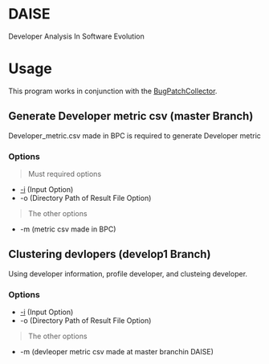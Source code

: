 # DAISE
Developer Analysis In Software Evolution

# Usage
This program works in conjunction with the [BugPatchCollector](https://github.com/HGUISEL/BugPatchCollector/tree/master).

## Generate Developer metric csv (master Branch)
Developer_metric.csv made in BPC is required to generate Developer metric

### Options
>Must required options 
* [-i](https://github.com/HGUISEL/BugPatchCollector/issues/4) (Input Option)
* -o (Directory Path of Result File Option)
>The other options
* -m (metric csv made in BPC)

## Clustering devlopers (develop1 Branch)
Using developer information, profile developer, and clusteing developer.

### Options
* [-i](https://github.com/HGUISEL/BugPatchCollector/issues/4) (Input Option)
* -o (Directory Path of Result File Option)
>The other options
* -m (devleoper metric csv made at master branchin DAISE)
